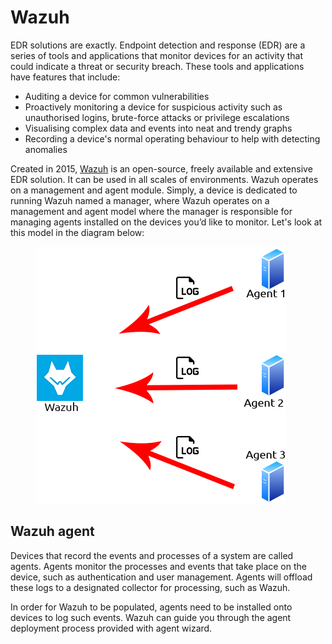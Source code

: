 # Wazuh

EDR solutions are exactly. Endpoint detection and response (EDR) are a series of tools and applications that monitor devices for an activity that could indicate a threat or security breach. These tools and applications have features that include:

* Auditing a device for common vulnerabilities
* Proactively monitoring a device for suspicious activity such as unauthorised logins, brute-force attacks or privilege escalations
* Visualising complex data and events into neat and trendy graphs
* Recording a device's normal operating behaviour to help with detecting anomalies



Created in 2015, [Wazuh](https://wazuh.com) is an open-source, freely available and extensive EDR solution. It can be used in all scales of environments. Wazuh operates on a management and agent module. Simply, a device is dedicated to running Wazuh named a manager, where Wazuh operates on a management and agent model where the manager is responsible for managing agents installed on the devices you’d like to monitor. Let's look at this model in the diagram below:

<figure><img src="../../../../../.gitbook/assets/4c008954c296fe1fbca005637af73ea1.png" alt=""><figcaption></figcaption></figure>







## Wazuh agent

Devices that record the events and processes of a system are called agents. Agents monitor the processes and events that take place on the device, such as authentication and user management. Agents will offload these logs to a designated collector for processing, such as Wazuh.

In order for Wazuh to be populated, agents need to be installed onto devices to log such events. Wazuh can guide you through the agent deployment process provided with agent wizard.





